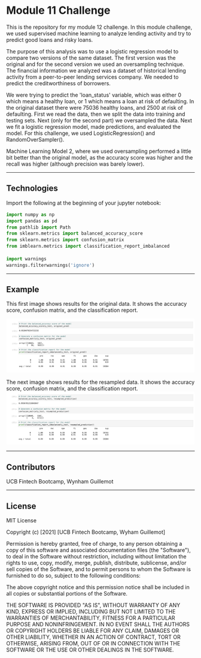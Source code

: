 # Module 11 Challenge

This is the repository for my module 12 challenge. In this module challenge, we used supervised machine learning to analyze lending activity and try to predict good loans and risky loans.

The purpose of this analysis was to use a logistic regression model to compare two versions of the same dataset. The first version was the original and for the second version we used an oversampling technique. The financial information we analyzed was a dataset of historical lending activity from a peer-to-peer lending services company. We needed to predict the creditworthiness of borrowers.

We were trying to predict the 'loan_status' variable, which was either 0 which means a healthy loan, or 1 which means a loan at risk of defaulting. In the original dataset there were 75036 healthy loans, and 2500 at risk of defaulting. First we read the data, then we split the data into training and testing sets. Next (only for the second part) we oversampled the data. Next we fit a logistic regression model, made predictions, and evaluated the model. For this challenge, we used LogisticRegression() and RandomOverSampler().

Machine Learning Model 2, where we used oversampling performed a little bit better than the original model, as the accuracy score was higher and the recall was higher (although precision was barely lower).

---

## Technologies

Import the following at the beginning of your jupyter notebook:

```python
import numpy as np
import pandas as pd
from pathlib import Path
from sklearn.metrics import balanced_accuracy_score
from sklearn.metrics import confusion_matrix
from imblearn.metrics import classification_report_imbalanced

import warnings
warnings.filterwarnings('ignore')
```

---

## Example

This first image shows results for the original data. It shows the accuracy score, confusion matrix, and the classification report.

![original](./readme_images/original.png)

The next image shows results for the resampled data. It shows the accuracy score, confusion matrix, and the classification report.
![resampled](./readme_images/resampled.png)


---

## Contributors

UCB Fintech Bootcamp, Wynham Guillemot 

---

## License

MIT License

Copyright (c) [2021] [UCB Fintech Bootcamp, Wyham Guillemot]

Permission is hereby granted, free of charge, to any person obtaining a copy
of this software and associated documentation files (the "Software"), to deal
in the Software without restriction, including without limitation the rights
to use, copy, modify, merge, publish, distribute, sublicense, and/or sell
copies of the Software, and to permit persons to whom the Software is
furnished to do so, subject to the following conditions:

The above copyright notice and this permission notice shall be included in all
copies or substantial portions of the Software.

THE SOFTWARE IS PROVIDED "AS IS", WITHOUT WARRANTY OF ANY KIND, EXPRESS OR
IMPLIED, INCLUDING BUT NOT LIMITED TO THE WARRANTIES OF MERCHANTABILITY,
FITNESS FOR A PARTICULAR PURPOSE AND NONINFRINGEMENT. IN NO EVENT SHALL THE
AUTHORS OR COPYRIGHT HOLDERS BE LIABLE FOR ANY CLAIM, DAMAGES OR OTHER
LIABILITY, WHETHER IN AN ACTION OF CONTRACT, TORT OR OTHERWISE, ARISING FROM,
OUT OF OR IN CONNECTION WITH THE SOFTWARE OR THE USE OR OTHER DEALINGS IN THE
SOFTWARE.
